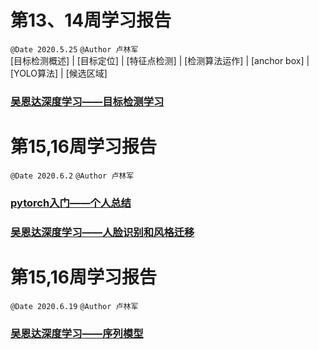 # 第13、14周学习报告  
`@Date 2020.5.25`
`@Author 卢林军`   
[目标检测概述] | [目标定位] | [特征点检测] | [检测算法运作] | [anchor box] | [YOLO算法] | [候选区域]

### [吴恩达深度学习——目标检测学习](https://blog.csdn.net/kiminoamae/article/details/106439266)

# 第15,16周学习报告
`@Date 2020.6.2`
`@Author 卢林军`

### [pytorch入门——个人总结](https://blog.csdn.net/kiminoamae/article/details/106497532)

### [吴恩达深度学习——人脸识别和风格迁移](https://blog.csdn.net/kiminoamae/article/details/106587033)

# 第15,16周学习报告
`@Date 2020.6.19`
`@Author 卢林军`
### [吴恩达深度学习——序列模型](https://blog.csdn.net/kiminoamae/article/details/106848717)